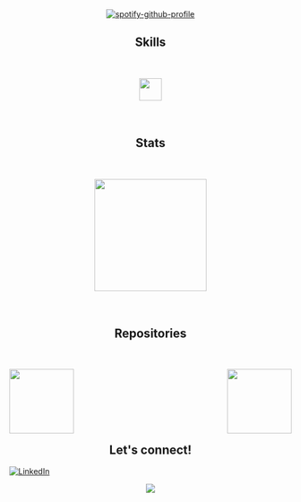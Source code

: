 &nbsp;<div align="center">
  [![spotify-github-profile](https://spotify-github-profile.kittinanx.com/api/view?uid=cpbzgnkhvifh0fmyuv1znpd81&cover_image=true&theme=novatorem&show_offline=false&background_color=121212&interchange=false&bar_color=53b14f&bar_color_cover=true)](https://spotify-github-profile.kittinanx.com/api/view?uid=cpbzgnkhvifh0fmyuv1znpd81&redirect=true)
</div>

<h2 align="center">Skills</h2>
<br></br>
<div align="center">
  <img src="https://skillicons.dev/icons?i=java,python,typescript,php,tailwind,html,css,js,nodejs,mongodb,mysql,git,docker,linux,windows" height="40" />
</div>
<br></br>
 <h2 align="center">Stats</h2>
 <br></br>
  <div align=center>
    <a href="https://github.com/wqryx/github-readme-stats">
      <img height=200 align="center" src="https://github-readme-stats.vercel.app/api/top-langs/?username=wqryx&title_color=ffffff&text_color=ffffff&icon_color=61dafb&bg_color=000000&langs_count=8&layout=compact&border_color=ffffff&size_weight=0.5&count_weight=0.5" />
    </a>
  </div>
<br></br>
<h2 align="center">Repositories</h2>
<br></br>

<div width="100%" align="center">
  <a align="left" href="https://github.com/wqryx/CyberShield" title="CyberShield"><img align="left" height="115" src="https://github-readme-stats.vercel.app/api/pin/?username=wqryx&repo=CyberShield&theme=react&title_color=ffffff&border_color=ffffff&icon_color=ffffff&bg_color=000000&border_radius=10"></a>
  <a align="right" href="https://github.com/wqryx/Contactos-Web" title="Contactos-Web"><img align="right" height="115" src="https://github-readme-stats.vercel.app/api/pin/?username=wqryx&repo=Contactos-Web&theme=react&title_color=ffffff&border_color=ffffff&icon_color=ffffff&bg_color=000000&border_radius=10"></a>
</div>
<br></br><br></br><br></br>
<h2 align="center">Let's connect!</h2>

[![LinkedIn](https://img.shields.io/badge/LinkedIn-Roberto_CM-0077B5?style=for-the-badge&logo=linkedin&logoColor=white&labelColor=101010)](https://www.linkedin.com/in/braismoure)
<p align="center">
        <img src="https://raw.githubusercontent.com/mayhemantt/mayhemantt/Update/svg/Bottom.svg"/>
</p>
